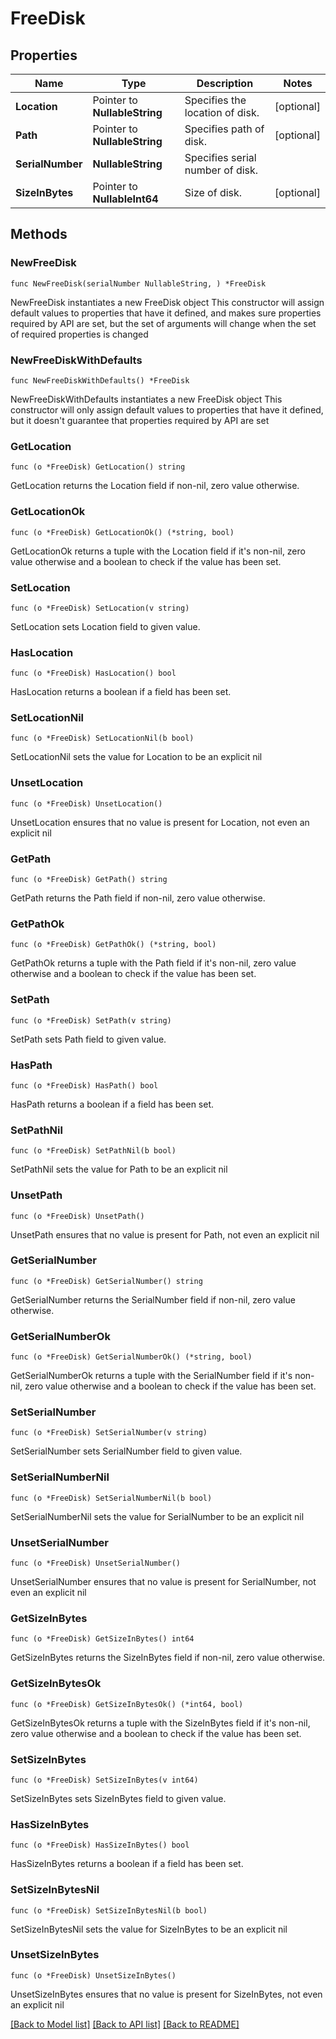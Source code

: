# FreeDisk

## Properties

Name | Type | Description | Notes
------------ | ------------- | ------------- | -------------
**Location** | Pointer to **NullableString** | Specifies the location of disk. | [optional] 
**Path** | Pointer to **NullableString** | Specifies path of disk. | [optional] 
**SerialNumber** | **NullableString** | Specifies serial number of disk. | 
**SizeInBytes** | Pointer to **NullableInt64** | Size of disk. | [optional] 

## Methods

### NewFreeDisk

`func NewFreeDisk(serialNumber NullableString, ) *FreeDisk`

NewFreeDisk instantiates a new FreeDisk object
This constructor will assign default values to properties that have it defined,
and makes sure properties required by API are set, but the set of arguments
will change when the set of required properties is changed

### NewFreeDiskWithDefaults

`func NewFreeDiskWithDefaults() *FreeDisk`

NewFreeDiskWithDefaults instantiates a new FreeDisk object
This constructor will only assign default values to properties that have it defined,
but it doesn't guarantee that properties required by API are set

### GetLocation

`func (o *FreeDisk) GetLocation() string`

GetLocation returns the Location field if non-nil, zero value otherwise.

### GetLocationOk

`func (o *FreeDisk) GetLocationOk() (*string, bool)`

GetLocationOk returns a tuple with the Location field if it's non-nil, zero value otherwise
and a boolean to check if the value has been set.

### SetLocation

`func (o *FreeDisk) SetLocation(v string)`

SetLocation sets Location field to given value.

### HasLocation

`func (o *FreeDisk) HasLocation() bool`

HasLocation returns a boolean if a field has been set.

### SetLocationNil

`func (o *FreeDisk) SetLocationNil(b bool)`

 SetLocationNil sets the value for Location to be an explicit nil

### UnsetLocation
`func (o *FreeDisk) UnsetLocation()`

UnsetLocation ensures that no value is present for Location, not even an explicit nil
### GetPath

`func (o *FreeDisk) GetPath() string`

GetPath returns the Path field if non-nil, zero value otherwise.

### GetPathOk

`func (o *FreeDisk) GetPathOk() (*string, bool)`

GetPathOk returns a tuple with the Path field if it's non-nil, zero value otherwise
and a boolean to check if the value has been set.

### SetPath

`func (o *FreeDisk) SetPath(v string)`

SetPath sets Path field to given value.

### HasPath

`func (o *FreeDisk) HasPath() bool`

HasPath returns a boolean if a field has been set.

### SetPathNil

`func (o *FreeDisk) SetPathNil(b bool)`

 SetPathNil sets the value for Path to be an explicit nil

### UnsetPath
`func (o *FreeDisk) UnsetPath()`

UnsetPath ensures that no value is present for Path, not even an explicit nil
### GetSerialNumber

`func (o *FreeDisk) GetSerialNumber() string`

GetSerialNumber returns the SerialNumber field if non-nil, zero value otherwise.

### GetSerialNumberOk

`func (o *FreeDisk) GetSerialNumberOk() (*string, bool)`

GetSerialNumberOk returns a tuple with the SerialNumber field if it's non-nil, zero value otherwise
and a boolean to check if the value has been set.

### SetSerialNumber

`func (o *FreeDisk) SetSerialNumber(v string)`

SetSerialNumber sets SerialNumber field to given value.


### SetSerialNumberNil

`func (o *FreeDisk) SetSerialNumberNil(b bool)`

 SetSerialNumberNil sets the value for SerialNumber to be an explicit nil

### UnsetSerialNumber
`func (o *FreeDisk) UnsetSerialNumber()`

UnsetSerialNumber ensures that no value is present for SerialNumber, not even an explicit nil
### GetSizeInBytes

`func (o *FreeDisk) GetSizeInBytes() int64`

GetSizeInBytes returns the SizeInBytes field if non-nil, zero value otherwise.

### GetSizeInBytesOk

`func (o *FreeDisk) GetSizeInBytesOk() (*int64, bool)`

GetSizeInBytesOk returns a tuple with the SizeInBytes field if it's non-nil, zero value otherwise
and a boolean to check if the value has been set.

### SetSizeInBytes

`func (o *FreeDisk) SetSizeInBytes(v int64)`

SetSizeInBytes sets SizeInBytes field to given value.

### HasSizeInBytes

`func (o *FreeDisk) HasSizeInBytes() bool`

HasSizeInBytes returns a boolean if a field has been set.

### SetSizeInBytesNil

`func (o *FreeDisk) SetSizeInBytesNil(b bool)`

 SetSizeInBytesNil sets the value for SizeInBytes to be an explicit nil

### UnsetSizeInBytes
`func (o *FreeDisk) UnsetSizeInBytes()`

UnsetSizeInBytes ensures that no value is present for SizeInBytes, not even an explicit nil

[[Back to Model list]](../README.md#documentation-for-models) [[Back to API list]](../README.md#documentation-for-api-endpoints) [[Back to README]](../README.md)


